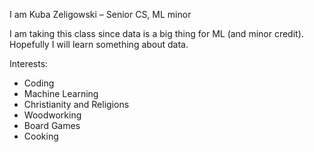 I am Kuba Zeligowski – Senior CS, ML minor

I am taking this class since data is a big thing for ML (and minor credit). Hopefully I will learn something about data.

Interests:
* Coding
* Machine Learning
* Christianity and Religions
* Woodworking
* Board Games
* Cooking

